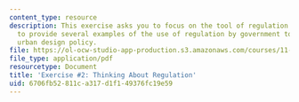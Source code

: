 ```yaml
---
content_type: resource
description: This exercise asks you to focus on the tool of regulation. You are asked
  to provide several examples of the use of regulation by government to achieve an
  urban design policy.
file: https://ol-ocw-studio-app-production.s3.amazonaws.com/courses/11-337j-urban-design-policy-and-action-spring-2007/6706fb52811ca317d1f149376fc19e59_exercise2.pdf
file_type: application/pdf
resourcetype: Document
title: 'Exercise #2: Thinking About Regulation'
uid: 6706fb52-811c-a317-d1f1-49376fc19e59
---
```

